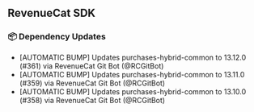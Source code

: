 ## RevenueCat SDK
### 📦 Dependency Updates
* [AUTOMATIC BUMP] Updates purchases-hybrid-common to 13.12.0 (#361) via RevenueCat Git Bot (@RCGitBot)
* [AUTOMATIC BUMP] Updates purchases-hybrid-common to 13.11.0 (#359) via RevenueCat Git Bot (@RCGitBot)
* [AUTOMATIC BUMP] Updates purchases-hybrid-common to 13.10.0 (#358) via RevenueCat Git Bot (@RCGitBot)

